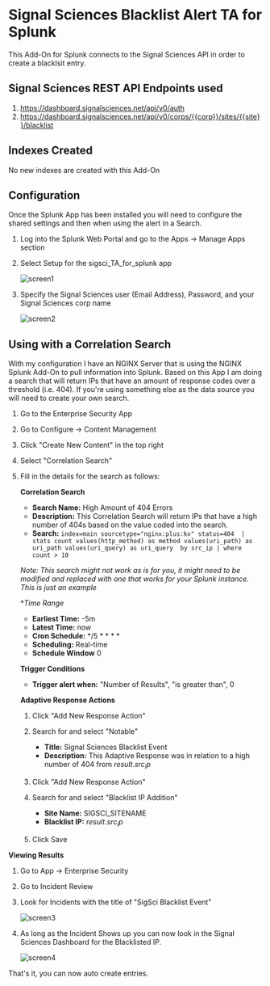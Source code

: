 # Signal Sciences Blacklist Alert TA for Splunk

This Add-On for Splunk connects to the Signal Sciences API in order to create a blacklsit entry.
## Signal Sciences REST API Endpoints used

1. https://dashboard.signalsciences.net/api/v0/auth
2. https://dashboard.signalsciences.net/api/v0/corps/{{corp}}/sites/{{site}}/blacklist

## Indexes Created

No new indexes are created with this Add-On

## Configuration

Once the Splunk App has been installed you will need to configure the shared settings and then when using the alert in a Search.

1. Log into the Splunk Web Portal and go to the Apps -> Manage Apps section
2. Select Setup for the sigsci_TA_for_splunk app

    ![screen1](screenshots/screen1.jpg "")

3. Specify the Signal Sciences user (Email Address), Password, and your Signal Sciences corp name

    ![screen2](screenshots/screen2.jpg "")

## Using with a Correlation Search

With my configuration I have an NGINX Server that is using the NGINX Splunk Add-On to pull information into Splunk. Based on this App I am doing a search that will return IPs that have an amount of response codes over a threshold (i.e. 404). If you're using something else as the data source you will need to create your own search.

1. Go to the Enterprise Security App
2. Go to Configure -> Content Management
3. Click "Create New Content" in the top right
4. Select "Correlation Search"
5. Fill in the details for the search as follows:

    **Correlation Search**
    
    * **Search Name:** High Amount of 404 Errors 
    * **Description:** This Correlation Search will return IPs that have a high number of 404s based on the value coded into the search.
    * **Search:** `index=main sourcetype="nginx:plus:kv" status=404  | stats count values(http_method) as method values(uri_path) as uri_path values(uri_query) as uri_query  by src_ip | where count > 10` 
    
    _Note: This search might not work as is for you, it might need to be modified and replaced with one that works for your Splunk instance. This is just an example_
    
    **Time Range*
    
    * **Earliest Time:** -5m
    * **Latest Time:** now
    * **Cron Schedule:** */5 * * * *
    * **Scheduling:** Real-time
    * **Schedule Window** 0
    
    **Trigger Conditions**
    
    * **Trigger alert when:** "Number of Results", "is greater than", 0
    
    **Adaptive Response Actions**
    
    1. Click "Add New Response Action"
    2. Search for and select "Notable"
    
       * **Title:** Signal Sciences Blacklist Event
       * **Description:** This Adaptive Response was in relation to a high number of 404 from $result.src_ip$

    3. Click "Add New Response Action"
    4. Search for and select "Blacklist IP Addition"
    
        * **Site Name:** SIGSCI_SITENAME
        * **Blacklist IP:** $result.src_ip$
    
    5. Click Save
    
  **Viewing Results**
  
  1. Go to App -> Enterprise Security
  2. Go to Incident Review
  3. Look for Incidents with the title of "SigSci Blacklist Event"
      
      ![screen3](screenshots/screen3.jpg "")
      
  4. As long as the Incident Shows up you can now look in the Signal Sciences Dashboard for the Blacklisted IP.
  
      ![screen4](screenshots/screen4.jpg "")
      
That's it, you can now auto create entries.
  
  
